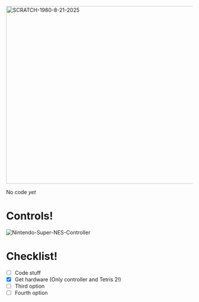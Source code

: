 <img width="640" height="480" alt="SCRATCH-1980-8-21-2025" src="https://github.com/user-attachments/assets/5de579b0-19a3-4c2e-818a-eed961f93b77" />

No code *yet*

# Controls!

![Nintendo-Super-NES-Controller](https://github.com/user-attachments/assets/0b36a2df-69d2-4968-b99b-ccfe17981389)

# Checklist!

- [ ] Code stuff
- [X] Get hardware (Only controller and Tetris 2!)
- [ ] Third option
- [ ] Fourth option
